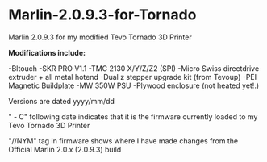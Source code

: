 # Marlin-2.0.9.3-for-Tornado
Marlin 2.0.9.3 for my modified Tevo Tornado 3D Printer

**Modifications include:**

-Bltouch
-SKR PRO V1.1 
-TMC 2130 X/Y/Z/Z2 (SPI)
-Micro Swiss directdrive extruder + all metal hotend
-Dual z stepper upgrade kit (from Tevoup)
-PEI Magnetic Buildplate
-MW 350W PSU
-Plywood enclosure (not heated yet!.)

Versions are dated yyyy/mm/dd

" - C" following date indicates that it is the firmware currently loaded to my Tevo Tornado 3D Printer

"//NYM" tag in firmware shows where I have made changes from the Official Marlin 2.0.x (2.0.9.3) build
